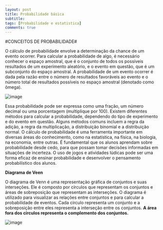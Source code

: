 ```yaml
---
layout: post
title: Probabilidade básica
subtitle: 
tags: [Probabilidade e estatistica]
comments: true
---
```


#CONCEITOS DE PROBABILIDADE#

O cálculo de probabilidade envolve a determinação da chance de um evento ocorrer. 
Para calcular a probabilidade de algo, é necessário conhecer o espaço amostral, que é o conjunto de todos os possíveis resultados de um experimento aleatório, e o evento em questão, que é um subconjunto do espaço amostral.
A probabilidade de um evento ocorrer é dada pela razão entre o número de resultados favoráveis ao evento e o número total de resultados possíveis no espaço amostral (denotado como ômega).

![image](https://user-images.githubusercontent.com/126131203/234746935-70499114-fe08-456e-9322-b8efb583efdd.png)

Essa probabilidade pode ser expressa como uma fração, um número decimal ou uma porcentagem (multiplique por 100).
Existem diferentes métodos para calcular a probabilidade, dependendo do tipo de experimento e do evento em questão. Alguns métodos comuns incluem a regra da adição, a regra da multiplicação, a distribuição binomial e a distribuição normal.
O cálculo de probabilidade é uma ferramenta importante em diversas áreas do conhecimento, como na estatística, na física, na biologia, na economia, entre outras. É fundamental que os alunos aprendam sobre probabilidade desde cedo, para que possam tomar decisões informadas em situações de incerteza. O uso de jogos e atividades lúdicas pode ser uma forma eficaz de ensinar probabilidade e desenvolver o pensamento probabilístico dos alunos.

**Diagrama de Veen**

O diagrama de Venn é uma representação gráfica de conjuntos e suas interseções. Ele é composto por círculos que representam os conjuntos e áreas de sobreposição que representam as interseções. O diagrama é utilizado para visualizar as relações entre conjuntos e para calcular a probabilidade de eventos. Cada círculo representa um conjunto e a sobreposição entre eles representa a interseção entre os conjuntos. **A área fora dos círculos representa o complemento dos conjuntos.**

![image](https://user-images.githubusercontent.com/126131203/234750974-f500beed-c30c-4707-84c8-99fb6333c14c.png)


